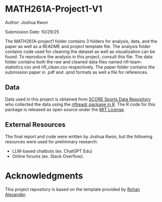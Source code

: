 # MATH261A-Project1-V1
Author: Joshua Kwon

Submission Date: 10/29/25

The MATH261A-project1 folder contains 3 folders for analysis, data, and the paper as well as a README and project template file.
The analysis folder contains code used for cleaning the dataset as well as visualization can be found. To reproduce the analysis in this project, consult this file.
The data folder contains both the raw and cleaned data files named nfl-team-statistics.csv and nfl_clean.csv respectively.
The paper folder contains the submission paper in .pdf and .qmd formats as well a file for references.

## Data 

Data used in this project is obtained from [SCORE Sports Data Repository](https://data.scorenetwork.org/) who collected the data using the [nflreadr package in R](https://nflreadr.nflverse.com/index.html). The R code for this package is released as open source under the [MIT License](https://nflreadr.nflverse.com/LICENSE.html).

## External Resources

The final report and code were written by Joshua Kwon, but the following resources were used for preliminary research:

* LLM-based chatbots (ex. ChatGPT Edu)
* Online forums (ex. Stack Overflow).

# Acknowledgments

This project repository is based on the template provided by [Rohan Alexander](https://github.com/RohanAlexander/starter_folder/tree/main).

